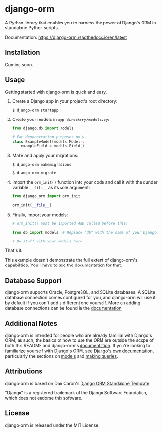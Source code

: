 # django-orm

A Python library that enables you to harness the power of Django's ORM in standalone
Python scripts.

Documentation: https://django-orm.readthedocs.io/en/latest

## Installation

Coming soon.

## Usage

Getting started with django-orm is quick and easy.

1. Create a Django app in your project's root directory:

    ```
    $ django-orm startapp
    ```

2. Create your models in `app-directory/models.py`:

    ```python
    from django.db import models
    
    # For demonstration purposes only.
    class ExampleModel(models.Model):
        exampleField = models.Field()
    ```

3. Make and apply your migrations:

    ```
    $ django-orm makemigrations
    ```
    ```
    $ django-orm migrate
    ```
 
4. Import the `orm_init()` function into your code and call it with the dunder variable `__file__` as its sole argument:

    ```python
    from django_orm import orm_init
    
    orm_init(__file__)
    ```

5. Finally, import your models:

    ```python
    # orm_init() must be imported AND called before this!
    
    from db import models  # Replace "db" with the name of your Django app if necessary
    
    # Do stuff with your models here
    ```

That's it.

This example doesn't demonstrate the full extent of django-orm's capabilities. 
You'll have to see the [documentation](https://django-orm.readthedocs.io/en/latest) for that.

## Database Support

django-orm supports Oracle, PostgreSQL, and SQLite databases. A SQLite database connection comes configured for you,
and django-orm will use it by default if you don't add a different one yourself. More on adding database connections can
be found in the [documentation](https://django-orm.readthedocs.io/en/latest).

## Additional Notes

django-orm is intended for people who are already familiar with Django's ORM; as such, the basics of how to use the
ORM are outside the scope of both this README and django-orm's [documentation](https://django-orm.readthedocs.io/en/latest). If you're
looking to familiarize yourself with Django's ORM, see [Django's own documentation](https://docs.djangoproject.com/en/3.1/topics/db/),
particularly the sections on [models](https://docs.djangoproject.com/en/3.1/topics/db/models/) and [making queries](https://docs.djangoproject.com/en/3.1/topics/db/queries/).

## Attributions

django-orm is based on Dan Caron's [Django ORM Standalone Template](https://github.com/dancaron/Django-ORM).

"Django" is a registered trademark of the Django Software Foundation, which does not endorse this software.

## License

django-orm is released under the MIT License.
